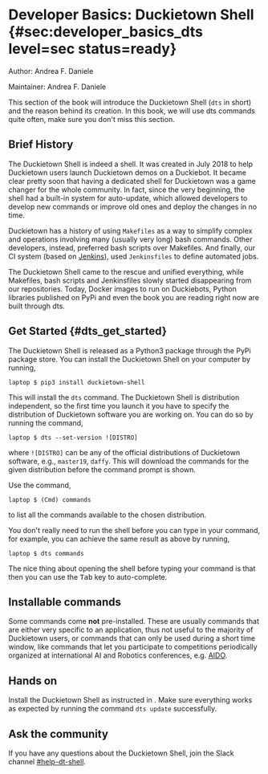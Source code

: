# Developer Basics: Duckietown Shell {#sec:developer_basics_dts level=sec status=ready}

Author: Andrea F. Daniele

Maintainer: Andrea F. Daniele

This section of the book will introduce the Duckietown Shell 
(`dts` in short) and the reason behind its creation.
In this book, we will use dts commands quite often, make sure you don't 
miss this section.

<minitoc/>


## Brief History

The Duckietown Shell is indeed a shell. It was created in July 2018 to help
Duckietown users launch Duckietown demos on a Duckiebot. It became clear pretty
soon that having a dedicated shell for Duckietown was a game changer for the
whole community. In fact, since the very beginning, the shell had a built-in
system for auto-update, which allowed developers to develop new commands or
improve old ones and deploy the changes in no time.

Duckietown has a history of using `Makefiles` as a way to simplify complex and
operations involving many (usually very long) bash commands.
Other developers, instead, preferred bash scripts over Makefiles.
And finally, our CI system (based on [Jenkins](https://www.jenkins.io/)), 
used `Jenkinsfiles` to define automated jobs.

The Duckietown Shell came to the rescue and unified everything, while 
Makefiles, bash scripts and Jenkinsfiles slowly started disappearing from our
repositories. Today, Docker images to run on Duckiebots, Python libraries
published on PyPi and even the book you are reading right now are built through 
dts.


## Get Started {#dts_get_started}

The Duckietown Shell is released as a Python3 package through the PyPi package
store. You can install the Duckietown Shell on your computer by running,

    laptop $ pip3 install duckietown-shell
    
This will install the `dts` command. 
The Duckietown Shell is distribution independent, so the first time you launch
it you have to specify the distribution of Duckietown software you are working 
on. You can do so by running the command,

    laptop $ dts --set-version ![DISTRO]
    
where `![DISTRO]` can be any of the official distributions of Duckietown
software, e.g., `master19`, `daffy`.
This will download the commands for the given distribution before the command
prompt is shown.

Use the command,

    laptop $ (Cmd) commands
    
to list all the commands available to the chosen distribution.

You don't really need to run the shell before you can type in your 
command, for example, you can achieve the same result as above by running,
 
    laptop $ dts commands

<div class='check' markdown="1">
The nice thing about opening the shell before typing your command is that
then you can use the <kbd>Tab</kbd> key to auto-complete.
</div>


## Installable commands

Some commands come **not** pre-installed. These are usually commands that are
either very specific to an application, thus not useful to the majority of
Duckietown users, or commands that can only be used during a short time
window, like commands that let you participate to competitions periodically
organized at international AI and Robotics conferences, e.g. 
[AIDO](https://aido.duckietown.org/).


## Hands on

Install the Duckietown Shell as instructed in [](#dts_get_started).
Make sure everything works as expected by running the command
`dts update` successfully.


## Ask the community

If you have any questions about the Duckietown Shell, join the Slack
channel [#help-dt-shell](https://duckietown.slack.com/archives/CDEABHQQ7).
